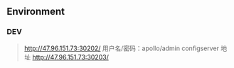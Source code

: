 ## Environment
### DEV
>  http://47.96.151.73:30202/  用户名/密码：apollo/admin
>  configserver 地址 http://47.96.151.73:30203/